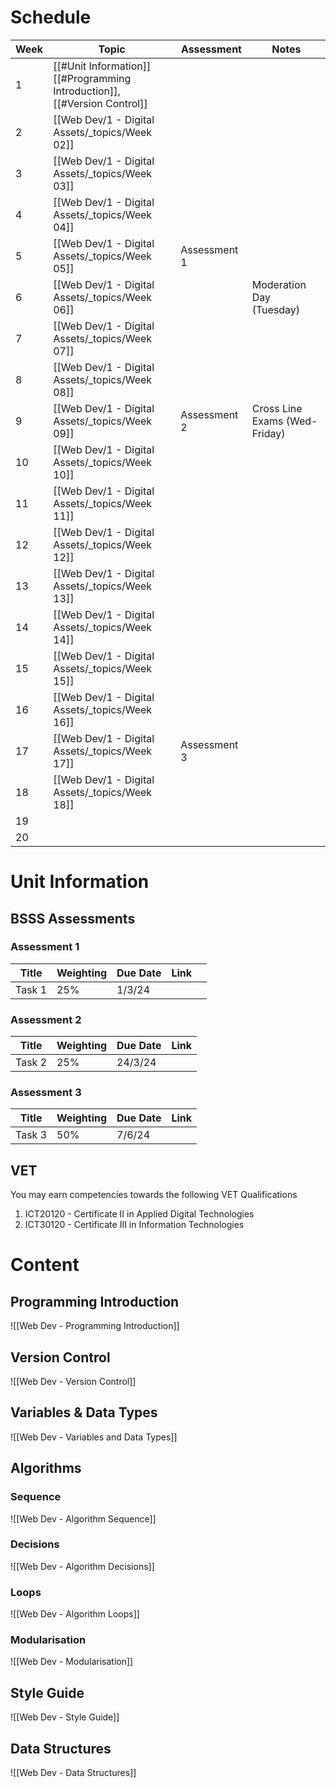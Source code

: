 
# Schedule


| Week | Topic                                                                            | Assessment   | Notes                         |
| ---- | -------------------------------------------------------------------------------- | ------------ | ----------------------------- |
| 1    | [[#Unit Information]]<br>[[#Programming Introduction]], <br>[[#Version Control]] |              |                               |
| 2    | [[Web Dev/1 - Digital Assets/_topics/Week 02]]                                |              |                               |
| 3    | [[Web Dev/1 - Digital Assets/_topics/Week 03]]                                              |              |                               |
| 4    | [[Web Dev/1 - Digital Assets/_topics/Week 04]]                                                              |              |                               |
| 5    |             [[Web Dev/1 - Digital Assets/_topics/Week 05]]                                                                     | Assessment 1 |                               |
| 6    | [[Web Dev/1 - Digital Assets/_topics/Week 06]]                                       |              | Moderation Day (Tuesday)      |
| 7    | [[Web Dev/1 - Digital Assets/_topics/Week 07]]                                                                                 |              |                               |
| 8    | [[Web Dev/1 - Digital Assets/_topics/Week 08]]                                                                                 |              |                               |
| 9    | [[Web Dev/1 - Digital Assets/_topics/Week 09]]                                                                                 | Assessment 2 | Cross Line Exams (Wed-Friday) |
| 10   |  [[Web Dev/1 - Digital Assets/_topics/Week 10]]                                                                                |              |                               |
| 11   | [[Web Dev/1 - Digital Assets/_topics/Week 11]]                                                                                 |              |                               |
| 12   |  [[Web Dev/1 - Digital Assets/_topics/Week 12]]                                                                                |              |                               |
| 13   |  [[Web Dev/1 - Digital Assets/_topics/Week 13]]                                                                                |              |                               |
| 14   | [[Web Dev/1 - Digital Assets/_topics/Week 14]]                                                                                 |              |                               |
| 15   |  [[Web Dev/1 - Digital Assets/_topics/Week 15]]                                                                                |              |                               |
| 16   | [[Web Dev/1 - Digital Assets/_topics/Week 16]]                                                                                 |              |                               |
| 17   |  [[Web Dev/1 - Digital Assets/_topics/Week 17]]                                                                                | Assessment 3 |                               |
| 18   | [[Web Dev/1 - Digital Assets/_topics/Week 18]]                                                                                 |              |                               |
| 19   |                                                                                  |              |                               |
| 20   |                                                                                  |              |                               |

# Unit Information

##  BSSS Assessments
### Assessment 1

| Title  | Weighting | Due Date | Link |     |
| ------ | --------- | -------- | ---- | --- |
| Task 1 | 25%       | 1/3/24   |      |     |


### Assessment 2
| Title  | Weighting | Due Date | Link |
| ------ | --------- | -------- | ---- |
| Task 2 | 25%       | 24/3/24  |      |

### Assessment 3
| Title  | Weighting | Due Date | Link |
| ------ | --------- | -------- | ---- |
| Task 3 | 50%       | 7/6/24   |      |

## VET
You may earn competencies towards the following VET Qualifications
1) ICT20120 - Certificate II in Applied Digital Technologies
2) ICT30120 - Certificate III in Information Technologies



# Content

## Programming Introduction

![[Web Dev - Programming Introduction]]

## Version Control
![[Web Dev - Version Control]]

## Variables & Data Types
![[Web Dev - Variables and Data Types]]
## Algorithms 

### Sequence
![[Web Dev - Algorithm Sequence]]

### Decisions
![[Web Dev - Algorithm Decisions]]
### Loops
![[Web Dev - Algorithm Loops]]

### Modularisation
![[Web Dev - Modularisation]]

## Style Guide
![[Web Dev - Style Guide]]

## Data Structures
![[Web Dev - Data Structures]]


